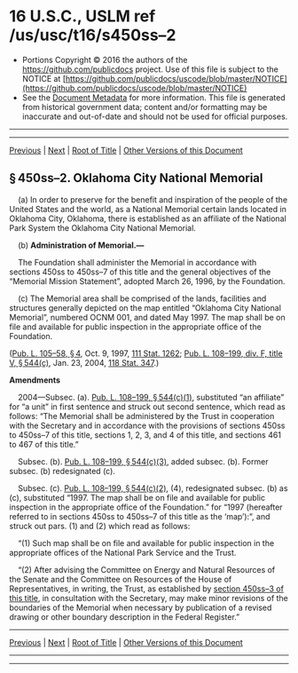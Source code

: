 ---
---

# 16 U.S.C., USLM ref /us/usc/t16/s450ss–2

* Portions Copyright © 2016 the authors of the https://github.com/publicdocs project.
  Use of this file is subject to the NOTICE at [https://github.com/publicdocs/uscode/blob/master/NOTICE](https://github.com/publicdocs/uscode/blob/master/NOTICE)
* See the [Document Metadata](././../../../../..//README.md) for more information.
  This file is generated from historical government data; content and/or formatting may be inaccurate and out-of-date and should not be used for official purposes.

----------
----------

[Previous](./../../../../..//us/usc/t16/ch1/schLXI/m__us_usc_t16_s450ss–1.md) | [Next](./../../../../..//us/usc/t16/ch1/schLXI/m__us_usc_t16_s450ss–3.md) | [Root of Title](./../../../../../) | [Other Versions of this Document](https://publicdocs.github.io/go/links?ns=uslm&ref=%2Fus%2Fusc%2Ft16%2Fs450ss%E2%80%932)

## § 450ss–2. Oklahoma City National Memorial

    (a) In order to preserve for the benefit and inspiration of the people of the United States and the world, as a National Memorial certain lands located in Oklahoma City, Oklahoma, there is established as an affiliate of the National Park System the Oklahoma City National Memorial.

    (b) __Administration of Memorial.—__ 

    The Foundation shall administer the Memorial in accordance with sections 450ss to 450ss–7 of this title and the general objectives of the “Memorial Mission Statement”, adopted March 26, 1996, by the Foundation.

    (c) The Memorial area shall be comprised of the lands, facilities and structures generally depicted on the map entitled “Oklahoma City National Memorial”, numbered OCNM 001, and dated May 1997. The map shall be on file and available for public inspection in the appropriate office of the Foundation.

([Pub. L. 105–58, § 4][/us/pl/105/58/s4], Oct. 9, 1997, [111 Stat. 1262][/us/stat/111/1262]; [Pub. L. 108–199, div. F, title V, § 544(c)][/us/pl/108/199/s544/c], Jan. 23, 2004, [118 Stat. 347][/us/stat/118/347].)

 __Amendments__ 

    2004—Subsec. (a). [Pub. L. 108–199, § 544(c)(1)][/us/pl/108/199/s544/c/1], substituted “an affiliate” for “a unit” in first sentence and struck out second sentence, which read as follows: “The Memorial shall be administered by the Trust in cooperation with the Secretary and in accordance with the provisions of sections 450ss to 450ss–7 of this title, sections 1, 2, 3, and 4 of this title, and sections 461 to 467 of this title.”

    Subsec. (b). [Pub. L. 108–199, § 544(c)(3)][/us/pl/108/199/s544/c/3], added subsec. (b). Former subsec. (b) redesignated (c).

    Subsec. (c). [Pub. L. 108–199, § 544(c)(2)][/us/pl/108/199/s544/c/2], (4), redesignated subsec. (b) as (c), substituted “1997. The map shall be on file and available for public inspection in the appropriate office of the Foundation.” for “1997 (hereafter referred to in sections 450ss to 450ss–7 of this title as the ‘map’):”, and struck out pars. (1) and (2) which read as follows:

    “(1) Such map shall be on file and available for public inspection in the appropriate offices of the National Park Service and the Trust.

    “(2) After advising the Committee on Energy and Natural Resources of the Senate and the Committee on Resources of the House of Representatives, in writing, the Trust, as established by [section 450ss–3 of this title][/us/usc/t16/s450ss–3], in consultation with the Secretary, may make minor revisions of the boundaries of the Memorial when necessary by publication of a revised drawing or other boundary description in the Federal Register.”

----------

[Previous](./../../../../..//us/usc/t16/ch1/schLXI/m__us_usc_t16_s450ss–1.md) | [Next](./../../../../..//us/usc/t16/ch1/schLXI/m__us_usc_t16_s450ss–3.md) | [Root of Title](./../../../../../) | [Other Versions of this Document](https://publicdocs.github.io/go/links?ns=uslm&ref=%2Fus%2Fusc%2Ft16%2Fs450ss%E2%80%932)

----------
----------

[/us/pl/105/58/s4]: https://publicdocs.github.io/go/links?ns=uslm&ref=%2Fus%2Fpl%2F105%2F58%2Fs4
[/us/stat/111/1262]: https://publicdocs.github.io/go/links?ns=uslm&ref=%2Fus%2Fstat%2F111%2F1262
[/us/pl/108/199/s544/c]: https://publicdocs.github.io/go/links?ns=uslm&ref=%2Fus%2Fpl%2F108%2F199%2Fs544%2Fc
[/us/stat/118/347]: https://publicdocs.github.io/go/links?ns=uslm&ref=%2Fus%2Fstat%2F118%2F347
[/us/pl/108/199/s544/c/1]: https://publicdocs.github.io/go/links?ns=uslm&ref=%2Fus%2Fpl%2F108%2F199%2Fs544%2Fc%2F1
[/us/pl/108/199/s544/c/3]: https://publicdocs.github.io/go/links?ns=uslm&ref=%2Fus%2Fpl%2F108%2F199%2Fs544%2Fc%2F3
[/us/pl/108/199/s544/c/2]: https://publicdocs.github.io/go/links?ns=uslm&ref=%2Fus%2Fpl%2F108%2F199%2Fs544%2Fc%2F2
[/us/usc/t16/s450ss–3]: https://publicdocs.github.io/go/links?ns=uslm&ref=%2Fus%2Fusc%2Ft16%2Fs450ss%E2%80%933


